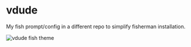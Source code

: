 # vdude

My fish prompt/config in a different repo to simplify fisherman installation.

![vdude fish theme](https://cloud.githubusercontent.com/assets/146306/16702014/b881054e-4563-11e6-829a-3702665fef7b.png)

